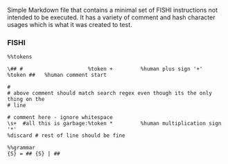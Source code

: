 Simple Markdown file that contains a minimal set of FISHI instructions not
intended to be executed. It has a variety of comment and hash character usages
which is what it was created to test.

### FISHI

```fishi
%%tokens

\## #                     %token +         %human plus sign '+'
%token ##   %human comment start

#
# above comment should match search regex even though its the only thing on the
# line

# comment here - ignore whitespace
\s+  #all this is garbage:%token *         %human multiplication sign '*'
%discard # rest of line should be fine

%%grammar
{S} = ## {S} | ##
```